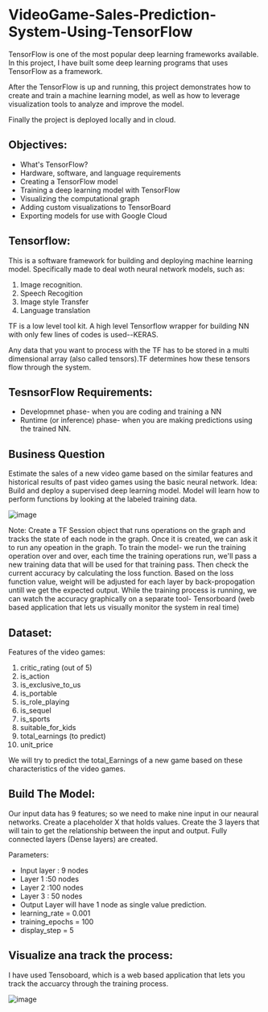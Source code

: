 # VideoGame-Sales-Prediction-System-Using-TensorFlow
TensorFlow is one of the most popular deep learning frameworks available. In this project, I have built some deep learning programs that uses TensorFlow as a framework.

After the TensorFlow is up and running, this project demonstrates how to create and train a machine learning model, as well as how to leverage visualization tools to analyze and improve the model.

Finally the project is deployed locally and in cloud.

## Objectives:
* What's TensorFlow?
* Hardware, software, and language requirements
* Creating a TensorFlow model
* Training a deep learning model with TensorFlow
* Visualizing the computational graph
* Adding custom visualizations to TensorBoard
* Exporting models for use with Google Cloud


## Tensorflow:

This is a software framework for building and deploying machine learning model. Specifically made to deal woth neural network models, such as:
1. Image recognition.
2. Speech Recogition
3. Image style Transfer
4. Language translation

TF is a low level tool kit. A high level Tensorflow wrapper for building NN with only few lines of codes is used--KERAS. 

Any data that you want to process with the TF has to be stored in a multi dimensional array (also called tensors).TF determines how these tensors flow through the system. 

## TesnsorFlow Requirements:

* Developmnet phase- when you are coding and training a NN
* Runtime (or inference) phase- when you are making predictions using the trained NN.

## Business Question

Estimate the sales of a new video game based on the similar features and historical results of past video games using the basic neural network.
Idea: Build and deploy a supervised deep learning model. Model will learn how to perform functions by looking at the labeled training data.

![image](https://user-images.githubusercontent.com/54689111/82715717-6b59d980-9c62-11ea-84e8-2932e77e9018.png)

Note: Create a TF Session object that runs operations on the graph and tracks the state of each node in the graph. Once it is created, we can ask it to run any opeation in the graph. To train the model- we run the training operation over and over, each time the training operations run, we'll pass a new training data that will be used for that training pass. Then check the current accuracy by calculating the loss function. Based on the loss function value, weight will be adjusted for each layer by back-propogation untill we get the expected output. While the training process is running, we can watch the accuracy graphically on a separate tool- Tensorboard (web based application that lets us visually monitor the system in real time)

## Dataset:

Features of the video games:
1. critic_rating (out of 5)
2. is_action 
3. is_exclusive_to_us
4. is_portable
5. is_role_playing
6. is_sequel
7. is_sports
8. suitable_for_kids
9. total_earnings (to predict)
10. unit_price

We will try to predict the total_Earnings of a new game based on these characteristics of the video games.

## Build The Model:

Our input data has 9 features; so we need to make nine input in our neaural networks. Create a placeholder X that holds values. Create the 3 layers that will tain to get the relationship between the input and output. Fully connected layers (Dense layers) are created.

Parameters:

* Input layer : 9 nodes
* Layer 1 :50 nodes
* Layer 2 :100 nodes
* Layer 3 : 50 nodes
* Output Layer will have 1 node as single value prediction.
* learning_rate = 0.001
* training_epochs = 100
* display_step = 5

## Visualize ana track the process:

I have used Tensoboard, which is a web based application that lets you track the accuarcy through the training process.

![image](https://user-images.githubusercontent.com/54689111/82719790-c5b36400-9c7b-11ea-9a72-7e75de35bbf8.png)

